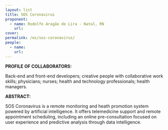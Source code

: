 ```yaml
---
layout: list
title: SOS Coronavirus
proponent:
  - name: Rodolfo Aragão de Lira - Natal, RN 
    url: 
cover:
permalink: /es/sos-coronavirus/
people:
  - name: 
    url: 
---
```


**PROFILE OF COLLABORATORS:** 
  
Back-end and front-end developers; creative people with collaborative work skills; physicians; nurses; health and technology professionals; health managers. 

**ABSTRACT:**
  
SOS Coronavirus is a remote monitoring and heath promotion system powered by artificial intelligence. It offers telemedicine support and remote appointment scheduling, including an online pre-consultation focused on user experience and predictive analysis through data intelligence.
